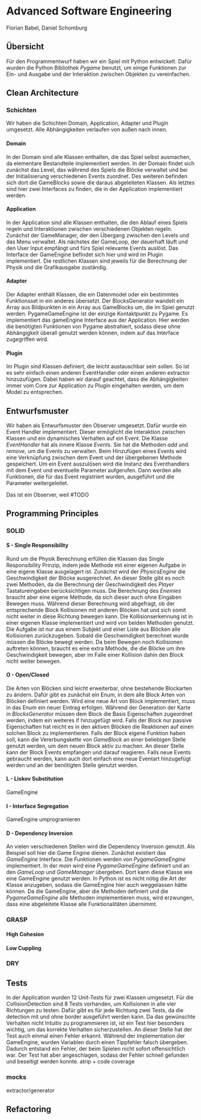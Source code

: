 # Advanced Software Engineering

Florian Babel, Daniel Schomburg

## Übersicht

Für den Programmentwurf haben wir ein Spiel mit Python entwickelt. Dafür wurden die Python Bibliothek
_Pygame_ benutzt, um einige Funktionen zur Ein- und Ausgabe und der Interaktion zwischen Objekten zu vereinfachen.

## Clean Architecture

### Schichten

Wir haben die Schichten Domain, Application, Adapter und Plugin umgesetzt. Alle Abhängigkeiten verlaufen von außen nach innen.

#### Domain

In der Domain sind alle Klassen enthalten, die das Spiel selbst ausmachen, da elementare Bestandteile implementiert werden. In der Domain findet sich zunächst das Level, das während des Spiels die Blöcke verwaltet und bei der Initialisierung verschiedenen Events zuordnet. Des weiteren befinden sich dort die GameBlocks sowie die daraus abgeleiteten Klassen. Als letztes sind hier zwei Interfaces zu finden, die in der Application implementiert werden.

#### Application

In der Application sind alle Klassen enthalten, die den Ablauf eines Spiels regeln und Interaktionen zwischen verschiedenen Objekten regeln. Zunächst der GameManager, der den Übergang zwischen den Levels und das Menu verwaltet. Als nächstes der GameLoop, der dauerhaft läuft und den User Input empfängt und fürs Spiel relevante Events auslöst. Das Interface der GameEngine befindet sich hier und wird im Plugin implementiert. Die restlichen Klassen sind jeweils für die Berechnung der Physik und die Grafikausgabe zuständig.

#### Adapter

Der Adapter enthält Klassen, die ein Datenmodel oder ein bestimmtes Funktionsset in ein anderes übersetzt. Der BlocksGenerator wandelt ein Array aus Bildpunkten in ein Array aus GameBlocks um, die im Spiel genutzt werden. PygameGameEngine ist der einzige Kontaktpunkt zu Pygame. Es implementiert das gameEngine Interface aus der Application. Hier werden die benötigten Funktionen von Pygame abstrahiert, sodass diese ohne Abhängigkeit überall genutzt werden können, indem auf das Interface zugegriffen wird.

#### Plugin

Im Plugin sind Klassen definiert, die leicht austauschbar sein sollen. So ist es sehr einfach einen anderen EventHandler oder einen anderen extractor hinzuzufügen. Dabei haben wir darauf geachtet, dass die Abhängigkeiten immer vom Core zur Application zu Plugin eingehalten werden, um dem Model zu entsprechen.

## Entwurfsmuster

Wir haben als Entwurfsmuster den Observer umgesetzt. Dafür wurde ein Event Handler implementiert. Dieser ermöglicht die Interaktion zwischen Klassen und ein dynamisches Verhalten auf ein Event. Die Klasse
_EventHandler_ hat als innere Klasse _Events_. Sie hat die Methoden _add_ und
_remove_, um die Events zu verwalten. Beim Hinzufügen eines Events wird eine Verknüpfung zwischen dem Event und der übergebenen Methode gespeichert. Um ein Event auszulösen wird die Instanz des Eventhandlers mit dem Event und eventuelle Parameter aufgerufen. Dann werden alle Funktionen, die für das Event registriert wurden, ausgeführt und die Parameter weitergeleitet.

Das ist ein Observer, weil #TODO

## Programming Principles

### SOLID

#### S - Single Responsibility

Rund um die Physik Berechnung erfüllen die Klassen das Single Responsibility Prinzip, indem jede Methode mit einer eigenen Aufgabe in eine eigene Klasse ausgelagert ist. Zunächst wird der
_PhysicsEngine_ die Geschwindigkeit der Blöcke ausgerechnet. An dieser Stelle gibt es noch zwei Methoden, da die Berechnung der Geschwindigkeit des
_Player_ Tastatureingaben berücksichtigen muss. Die Berechnung des
_Enemies_ braucht aber eine eigene Methode, da sich dieser auch ohne Eingaben Bewegen muss. Während dieser Berechnung wird abgefragt, ob der entsprechende Block Kollisionen mit anderen Blöcken hat und sich somit nicht weiter in diese Richtung bewegen kann. Die Kollisionserkennung ist in einer eigenen Klasse implementiert und wird von beiden Methoden genutzt. Die Aufgabe ist nur aus einem Subjekt und einer Liste aus Blöcken alle Kollisionen zurückzugeben. Sobald die Geschwindigkeit berechnet wurde müssen die Blöcke bewegt werden. Da beim Bewegen noch Kollisionen auftreten können, braucht es eine extra Methode, die die Blöcke um ihre Geschwindigkeit bewegen, aber im Falle einer Kollision dahin den Block nicht weiter bewegen.

#### O - Open/Closed

Die Arten von Blöcken sind leicht erweiterbar, ohne bestehende Blockarten zu ändern. Dafür gibt es zunächst ein Enum, in dem alle Block Arten von Blöcken definiert werden. Wird eine neue Art von Block implementiert, muss in das Enum ein neuer Eintrag erfolgen. Während der Generation der Karte in
_BlocksGenerator_ müssen dem Block die Basis Eigenschaften zugeordnet werden, indem ein weiteres if hinzugefügt wird. Falls der Block nur passive Eigenschaften hat reicht es in den aktiven Blöcken die Reaktionen auf einen solchen Block zu implementieren. Falls der Block eigene Funktion haben soll, kann die Vererbungskette von
_GameBlock_ an einer beliebigen Stelle genutzt werden, um dem neuen Block aktiv zu machen. An dieser Stelle kann der Block Events empfangen und darauf reagieren. Falls neue Events gebraucht werden, kann auch dort einfach eine neue Eventart hinzugefügt werden und an der benötigten Stelle genutzt werden.

#### L - Liskov Substitution

GameEngine

#### I - Interface Segregation

GameEngine umprogramieren

#### D - Dependency Inversion

An vielen verschiedenen Stellen wird die Dependency Inversion genutzt. Als Beispiel soll hier die Game Engine dienen. Zunächst existiert das
_GameEngine_ Interface. Die Funktionen werden von _PygameGameEngine_ implementiert. In der _main_ wird eine
_PygameGameEngine_ definiert und an den _GameLoop_ und
_GameManager_ übergeben. Dort kann diese Klasse wie eine GameEngine genutzt werden. In Python ist es nicht nötig die Art der Klasse anzugeben, sodass die GameEngine hier auch weggelassen hätte können. Da die GameEngine, aber die Methoden definiert und die
_PygameGameEngine_ alle Methoden implementieren muss, wird erzwungen, dass eine abgeleitete Klasse alle Funktionalitäten übernimmt.

### GRASP

#### High Cohesion

#### Low Cuppling

### DRY

## Tests

In der Application wurden 12 Unit-Tests für zwei Klassen umgesetzt. Für die CollisionDetection sind 8 Tests vorhanden, um Kollisionen in alle vier Richtungen zu testen. Dafür gibt es für jede Richtung zwei Tests, da die detection mit und ohne border ausgeführt werden kann. Da das gewünschte Verhalten nicht Intuitiv zu programmieren ist, ist ein Test hier besonders wichtig, um das korrekte Verhalten sicherzustellen. An dieser Stelle hat der Test auch einmal einen Fehler erkannt. Während der Implementation der GameEngine, wurden Variablen durch einen Tippfehler falsch übergeben. Dadurch entstand ein Fehler, der beim Spielen nicht sofort offensichtlich war. Der Test hat aber angeschlagen, sodass der Fehler schnell gefunden und beseitigt werden konnte. atrip + code coverage

### mocks

extractor/generator

## Refactoring
